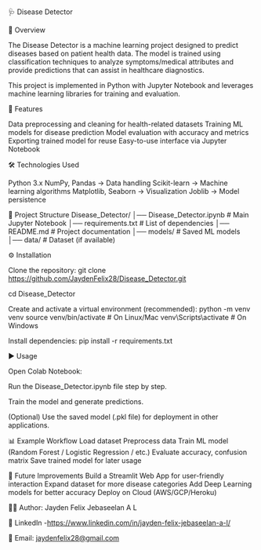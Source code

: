 🩺 Disease Detector

📌 Overview

The Disease Detector is a machine learning project designed to predict diseases based on patient health data. The model is trained using classification techniques to analyze symptoms/medical attributes and provide predictions that can assist in healthcare diagnostics.

This project is implemented in Python with Jupyter Notebook and leverages machine learning libraries for training and evaluation.

🚀 Features

Data preprocessing and cleaning for health-related datasets
Training ML models for disease prediction
Model evaluation with accuracy and metrics
Exporting trained model for reuse
Easy-to-use interface via Jupyter Notebook

🛠️ Technologies Used

Python 3.x
NumPy, Pandas → Data handling
Scikit-learn → Machine learning algorithms
Matplotlib, Seaborn → Visualization
Joblib → Model persistence

📂 Project Structure
Disease_Detector/
│── Disease_Detector.ipynb   # Main Jupyter Notebook
│── requirements.txt         # List of dependencies
│── README.md                # Project documentation
│── models/                  # Saved ML models
│── data/                    # Dataset (if available)

⚙️ Installation

Clone the repository:
git clone https://github.com/JaydenFelix28/Disease_Detector.git

cd Disease_Detector


Create and activate a virtual environment (recommended):
python -m venv venv
source venv/bin/activate    # On Linux/Mac
venv\Scripts\activate       # On Windows


Install dependencies:
pip install -r requirements.txt

▶️ Usage

Open Colab Notebook:

Run the Disease_Detector.ipynb file step by step.

Train the model and generate predictions.

(Optional) Use the saved model (.pkl file) for deployment in other applications.

📊 Example Workflow
Load dataset
Preprocess data
Train ML model (Random Forest / Logistic Regression / etc.)
Evaluate accuracy, confusion matrix
Save trained model for later usage

🔮 Future Improvements
Build a Streamlit Web App for user-friendly interaction
Expand dataset for more disease categories
Add Deep Learning models for better accuracy
Deploy on Cloud (AWS/GCP/Heroku)

👨‍💻 Author: Jayden Felix Jebaseelan A L

💼 LinkedIn -https://www.linkedin.com/in/jayden-felix-jebaseelan-a-l/

📧 Email: jaydenfelix28@gmail.com
